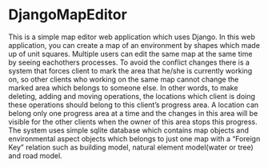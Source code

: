 # DjangoMapEditor
This is a simple map editor web application which uses Django. In this web application, you can create a map of an environment by shapes which made up of unit squares. Multiple users can edit the same map at the same time by seeing eachothers processes. To avoid the conflict changes there is a system that forces client to mark the area that he/she is currently working on, so other clients who working on the same map cannot change the marked area which belongs to someone else. In other words, to make deleting, adding and moving operations, the locations which client is doing these operations should belong to this client’s progress area. A location can belong only one progress area at a time and the changes in this area will be visible for the other clients when the owner of this area stops this progress. The system uses simple sqlite database which contains map objects and environmental aspect objects which belongs to just one map with a “Foreign Key” relation such as building model, natural element model(water or tree) and road model.
